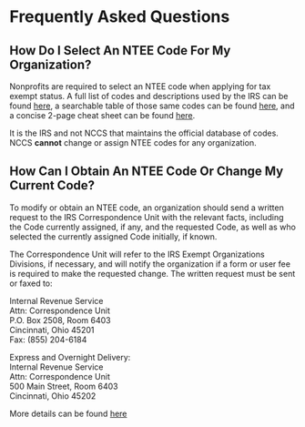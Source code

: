 # Frequently Asked Questions

## How Do I Select An NTEE Code For My Organization?

Nonprofits are required to select an NTEE code when applying for tax
exempt status. A full list of codes and descriptions used by the IRS can
be found
[here](https://urbaninstitute.github.io/nccs-legacy/ntee/ntee.html), a
searchable table of those same codes can be found
[here](https://nccs.urban.org/nccs/widgets/ntee_tables/ntee1_table.html),
and a concise 2-page cheat sheet can be found
[here](https://nccs.urban.org/nccs/pubs/ntee-two-page-2005.pdf).

It is the IRS and not NCCS that maintains the official database of
codes. NCCS **cannot** change or assign NTEE codes for any organization.

## How Can I Obtain An NTEE Code Or Change My Current Code?

To modify or obtain an NTEE code, an organization should send a written
request to the IRS Correspondence Unit with the relevant facts,
including the Code currently assigned, if any, and the requested Code,
as well as who selected the currently assigned Code initially, if known.

The Correspondence Unit will refer to the IRS Exempt Organizations
Divisions, if necessary, and will notify the organization if a form or
user fee is required to make the requested change. The written request
must be sent or faxed to:

Internal Revenue Service  
Attn: Correspondence Unit  
P.O. Box 2508, Room 6403  
Cincinnati, Ohio 45201  
Fax: (855) 204-6184

Express and Overnight Delivery: <br> Internal Revenue Service <br> Attn:
Correspondence Unit <br> 500 Main Street, Room 6403 <br> Cincinnati,
Ohio 45202 <br>

More details can be found [here](https://www.irs.gov/publications/p557)
